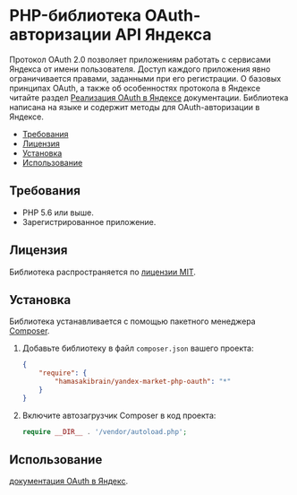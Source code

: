 # PHP-библиотека OAuth-авторизации API Яндекса

Протокол OAuth 2.0 позволяет приложениям работать с сервисами Яндекса от имени пользователя. Доступ каждого приложения явно ограничивается правами, заданными при его регистрации. О базовых принципах OAuth, а также об особенностях протокола в Яндексе читайте раздел [Реализация OAuth в Яндексе](https://tech.yandex.ru/oauth/doc/dg/concepts/ya-oauth-intro-docpage/) документации. Библиотека написана на языке и содержит методы для OAuth-авторизации в Яндексе.  

* [Требования](#Требования)
* [Лицензия](#Лицензия)
* [Установка](#Установка)
* [Использование](#Использование)

## Требования

* PHP 5.6 или выше.
* Зарегистрированное приложение.


## Лицензия

Библиотека распространяется по [лицензии MIT](LICENSE.txt).

## Установка

Библиотека устанавливается с помощью пакетного менеджера [Composer](https://getcomposer.org).

1. Добавьте библиотеку в файл `composer.json` вашего проекта:

   ```json
   {
       "require": {
           "hamasakibrain/yandex-market-php-oauth": "*"
       }
   }
   ```

2. Включите автозагрузчик Composer в код проекта:

   ```php
   require __DIR__ . '/vendor/autoload.php';
   ```   


## Использование

[документация OAuth в Яндекс](https://tech.yandex.ru/oauth/doc/dg/concepts/about-docpage/).
